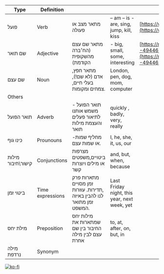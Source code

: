 | Type               | Definition       |                                                                        |                                              | Sources                                                                                                              |
| ------------------ | ---------------- | ---------------------------------------------------------------------- | -------------------------------------------- | -------------------------------------------------------------------------------------------------------------------- |
| פועל               | Verb             | מתאר מצב או פעולה                                                      | – am – is - are, sing, jump, kill, kiss      | [https://www.pealim.com/dict/prepositions/](https://www.pealim.com/dict/prepositions/)                               |
| שם תואר            | Adjective        | מתאר שם עצם (הח׳ברה מהשקופית הקודמת)                                   | \- big, small, some, interesting             | [https://rsc.yschool.co.il/articles/002677--494467491.pdf](https://rsc.yschool.co.il/articles/002677--494467491.pdf) |
| שם עצם             | Noun             | מתאר חפץ, אדם (לא שם!), בעלי חיים, צמחים ומקומות.                      | London, pen, dog, mom, computer              |                                                                                                                      |
| Others             |                  |                                                                        |                                              |                                                                                                                      |
| תואר הפועל         | Adverb           | תואר הפועל -משמש אותנו לתיאור פעלים והעצמת מילות תואר                  | quickly , badly, very, really                |                                                                                                                      |
| כינו גוף           | Prounouns        | \-מחליף שמות או שמות עצם.                                              | I, he, she, it, us, our                      |                                                                                                                      |
| מילות קישור\\חיבור | Conjunctions     | מצרפות ביטויים,משפטים או מילים ויוצרות קשר                             | and, but, when, because                      |                                                                                                                      |
| ביטוי זמן          | Time expressions | מתארות פרק זמן מסויים ,תדירות. עוזרות לנו להבין באיזה זמן מתואר המשפט. | Last Friday night, this year, next week, yet |                                                                                                                      |
| מילת יחס           | Preposition      | מילות יחס שמתארות את החיבור בין שם עצם לבין מילה אחרת                  | to, at, after, on, but, in                   |                                                                                                                      |
| מילה נרדפת         | Synonym          |                                                                        |                                              |                                                                                                                      |


[![ko-fi](https://ko-fi.com/img/githubbutton_sm.svg)](https://ko-fi.com/J3J81LRFO)